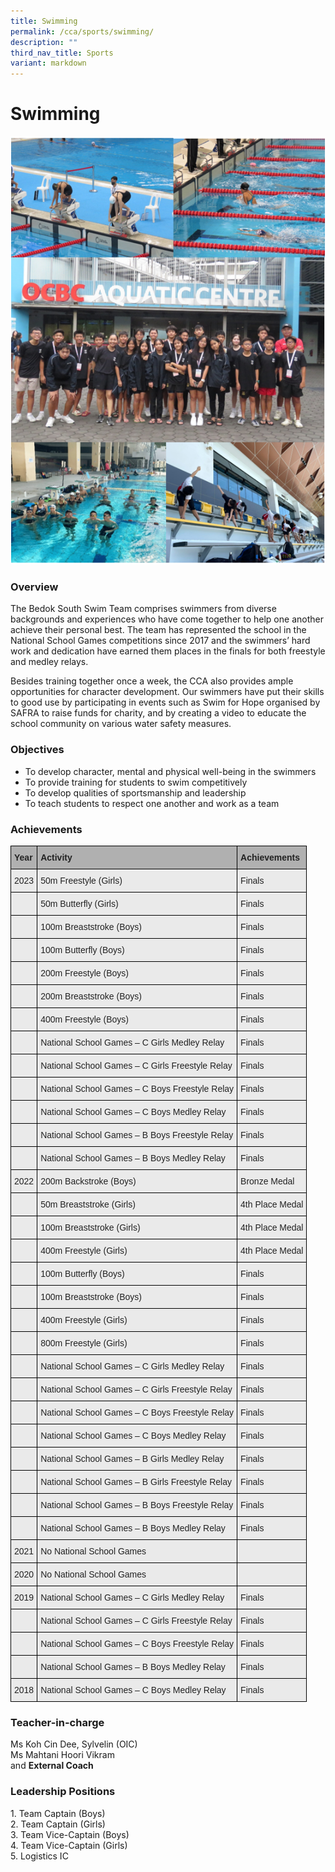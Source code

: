 ```yaml
---
title: Swimming
permalink: /cca/sports/swimming/
description: ""
third_nav_title: Sports
variant: markdown
---
```

Swimming
========

![Swimming](/images/CCA/Swimming/Swimming.PNG)
### Overview

The Bedok South Swim Team comprises swimmers from diverse backgrounds and experiences who have come together to help one another achieve their personal best. The team has represented the school in the National School Games competitions since 2017 and the swimmers’ hard work and dedication have earned them places in the finals for both freestyle and medley relays. &nbsp;

Besides training together once a week, the CCA also provides ample opportunities for character development. Our swimmers have put their skills to good use by participating in events such as Swim for Hope organised by SAFRA to raise funds for charity, and by creating a video to educate&nbsp;the school community on various water safety measures.

### Objectives

*   To develop character, mental and physical well-being in the swimmers
*   To provide training for students to swim competitively
*   To develop qualities of sportsmanship and leadership
*   To teach students to respect one another and work as a team

### Achievements


<style type="text/css">
.tg  {border-collapse:collapse;border-spacing:0;}
.tg td{border-color:black;border-style:solid;border-width:1px;font-family:Arial, sans-serif;font-size:14px;
  overflow:hidden;padding:10px 5px;word-break:normal;}
.tg th{border-color:black;border-style:solid;border-width:1px;font-family:Arial, sans-serif;font-size:14px;
  font-weight:normal;overflow:hidden;padding:10px 5px;word-break:normal;}
.tg .tg-y7qa{background-color:#EAEAEA;color:#222;text-align:left;vertical-align:top}
.tg .tg-xxiv{background-color:#B0B0B0;color:#222;font-weight:bold;text-align:left;vertical-align:middle}
.tg .tg-bvia{background-color:#EAEAEA;color:#222;text-align:left;vertical-align:middle}
</style>
<table class="tg">
<thead>
  <tr>
    <th class="tg-xxiv"><span style="color:#222;background-color:#B0B0B0">Year</span></th>
    <th class="tg-xxiv"><span style="color:#222;background-color:#B0B0B0">Activity</span></th>
    <th class="tg-xxiv"><span style="color:#222;background-color:#B0B0B0">Achievements</span></th>
  </tr>
</thead>
<tbody>
  <tr>
    <td class="tg-bvia"><span style="color:#222;background-color:#EAEAEA">2023</span></td>
    <td class="tg-bvia"><span style="color:#222;background-color:#EAEAEA">50m Freestyle (Girls) </span><br></td>
    <td class="tg-bvia"><span style="color:#222;background-color:#EAEAEA">Finals</span></td>
  </tr>
  <tr>
    <td class="tg-bvia"><span style="color:#222;background-color:#EAEAEA"> </span></td>
    <td class="tg-bvia"><span style="color:#222;background-color:#EAEAEA">50m Butterfly (Girls)  </span></td>
    <td class="tg-bvia"><span style="color:#222;background-color:#EAEAEA">Finals </span></td>
  </tr>  
  <tr>
    <td class="tg-bvia"><span style="color:#222;background-color:#EAEAEA"> </span></td>
    <td class="tg-bvia"><span style="color:#222;background-color:#EAEAEA">100m Breaststroke (Boys)  </span></td>
    <td class="tg-bvia"><span style="color:#222;background-color:#EAEAEA">Finals </span></td>
  </tr>   <tr>
    <td class="tg-bvia"><span style="color:#222;background-color:#EAEAEA"> </span></td>
    <td class="tg-bvia"><span style="color:#222;background-color:#EAEAEA">100m Butterfly (Boys)  </span></td>
    <td class="tg-bvia"><span style="color:#222;background-color:#EAEAEA">Finals </span></td>
  </tr>   <tr>
    <td class="tg-bvia"><span style="color:#222;background-color:#EAEAEA"> </span></td>
    <td class="tg-bvia"><span style="color:#222;background-color:#EAEAEA">200m Freestyle (Boys)</span></td>
    <td class="tg-bvia"><span style="color:#222;background-color:#EAEAEA">Finals </span></td>
  </tr>   <tr>
    <td class="tg-bvia"><span style="color:#222;background-color:#EAEAEA"> </span></td>
    <td class="tg-bvia"><span style="color:#222;background-color:#EAEAEA">200m Breaststroke (Boys) </span></td>
    <td class="tg-bvia"><span style="color:#222;background-color:#EAEAEA">Finals </span></td>
  </tr>   <tr>
    <td class="tg-bvia"><span style="color:#222;background-color:#EAEAEA"> </span></td>
    <td class="tg-bvia"><span style="color:#222;background-color:#EAEAEA">400m Freestyle (Boys) </span></td>
    <td class="tg-bvia"><span style="color:#222;background-color:#EAEAEA">Finals </span></td>
  </tr>   <tr>
    <td class="tg-bvia"><span style="color:#222;background-color:#EAEAEA"> </span></td>
    <td class="tg-bvia"><span style="color:#222;background-color:#EAEAEA">National School Games – C Girls Medley Relay </span></td>
    <td class="tg-bvia"><span style="color:#222;background-color:#EAEAEA">Finals </span></td>
  </tr>   <tr>
    <td class="tg-bvia"><span style="color:#222;background-color:#EAEAEA"> </span></td>
    <td class="tg-bvia"><span style="color:#222;background-color:#EAEAEA">National School Games – C Girls Freestyle Relay</span></td>
    <td class="tg-bvia"><span style="color:#222;background-color:#EAEAEA">Finals </span></td>
  </tr>   <tr>
    <td class="tg-bvia"><span style="color:#222;background-color:#EAEAEA"> </span></td>
    <td class="tg-bvia"><span style="color:#222;background-color:#EAEAEA">National School Games – C Boys Freestyle Relay</span></td>
    <td class="tg-bvia"><span style="color:#222;background-color:#EAEAEA">Finals </span></td>
  </tr>   <tr>
    <td class="tg-bvia"><span style="color:#222;background-color:#EAEAEA"> </span></td>
    <td class="tg-bvia"><span style="color:#222;background-color:#EAEAEA">National School Games – C Boys Medley Relay </span></td>
    <td class="tg-bvia"><span style="color:#222;background-color:#EAEAEA">Finals </span></td>
  </tr>   <tr>
    <td class="tg-bvia"><span style="color:#222;background-color:#EAEAEA"> </span></td>
    <td class="tg-bvia"><span style="color:#222;background-color:#EAEAEA">National School Games – B Boys Freestyle Relay</span></td>
    <td class="tg-bvia"><span style="color:#222;background-color:#EAEAEA">Finals </span></td>
  </tr>   <tr>
    <td class="tg-bvia"><span style="color:#222;background-color:#EAEAEA"> </span></td>
    <td class="tg-bvia"><span style="color:#222;background-color:#EAEAEA">National School Games – B Boys Medley Relay</span></td>
    <td class="tg-bvia"><span style="color:#222;background-color:#EAEAEA">Finals </span></td>
  </tr> 	<tr>
    <td class="tg-bvia"><span style="color:#222;background-color:#EAEAEA">2022</span></td>
    <td class="tg-bvia"><span style="color:#222;background-color:#EAEAEA">200m Backstroke (Boys)</span><br></td>
    <td class="tg-bvia"><span style="color:#222;background-color:#EAEAEA">Bronze Medal</span></td>
  </tr>
  <tr>
    <td class="tg-bvia"><span style="color:#222;background-color:#EAEAEA"> </span></td>
    <td class="tg-bvia"><span style="color:#222;background-color:#EAEAEA">50m Breaststroke (Girls) </span></td>
    <td class="tg-bvia"><span style="color:#222;background-color:#EAEAEA">4th Place Medal </span></td>
  </tr>
    <tr>
    <td class="tg-bvia"><span style="color:#222;background-color:#EAEAEA"> </span></td>
    <td class="tg-bvia"><span style="color:#222;background-color:#EAEAEA">100m Breaststroke (Girls) </span></td>
    <td class="tg-bvia"><span style="color:#222;background-color:#EAEAEA">4th Place Medal </span></td>
  </tr>
	  <tr>
    <td class="tg-bvia"><span style="color:#222;background-color:#EAEAEA"> </span></td>
    <td class="tg-bvia"><span style="color:#222;background-color:#EAEAEA">400m Freestyle (Girls) </span></td>
    <td class="tg-bvia"><span style="color:#222;background-color:#EAEAEA">4th Place Medal </span></td>
  </tr>
	  <tr>
    <td class="tg-bvia"><span style="color:#222;background-color:#EAEAEA"> </span></td>
    <td class="tg-bvia"><span style="color:#222;background-color:#EAEAEA">100m Butterfly (Boys) </span></td>
    <td class="tg-bvia"><span style="color:#222;background-color:#EAEAEA">Finals </span></td>
  </tr>
	  <tr>
    <td class="tg-bvia"><span style="color:#222;background-color:#EAEAEA"> </span></td>
    <td class="tg-bvia"><span style="color:#222;background-color:#EAEAEA">100m Breaststroke (Boys) </span></td>
    <td class="tg-bvia"><span style="color:#222;background-color:#EAEAEA">Finals </span></td>
  </tr>
	  <tr>
    <td class="tg-bvia"><span style="color:#222;background-color:#EAEAEA"> </span></td>
    <td class="tg-bvia"><span style="color:#222;background-color:#EAEAEA">400m Freestyle (Girls) </span></td>
    <td class="tg-bvia"><span style="color:#222;background-color:#EAEAEA">Finals </span></td>
  </tr>
	  <tr>
    <td class="tg-bvia"><span style="color:#222;background-color:#EAEAEA"> </span></td>
    <td class="tg-bvia"><span style="color:#222;background-color:#EAEAEA">800m Freestyle (Girls) </span></td>
    <td class="tg-bvia"><span style="color:#222;background-color:#EAEAEA">Finals </span></td>
  </tr>
	  <tr>
    <td class="tg-bvia"><span style="color:#222;background-color:#EAEAEA"> </span></td>
    <td class="tg-bvia"><span style="color:#222;background-color:#EAEAEA">National School Games  – C Girls Medley Relay </span></td>
    <td class="tg-bvia"><span style="color:#222;background-color:#EAEAEA">Finals </span></td>
  </tr>
	  <tr>
    <td class="tg-bvia"><span style="color:#222;background-color:#EAEAEA"> </span></td>
    <td class="tg-bvia"><span style="color:#222;background-color:#EAEAEA">National School Games – C Girls Freestyle Relay</span></td>
    <td class="tg-bvia"><span style="color:#222;background-color:#EAEAEA">Finals </span></td>
  </tr>
	  <tr>
    <td class="tg-bvia"><span style="color:#222;background-color:#EAEAEA"> </span></td>
    <td class="tg-bvia"><span style="color:#222;background-color:#EAEAEA">National School Games – C Boys Freestyle Relay</span></td>
    <td class="tg-bvia"><span style="color:#222;background-color:#EAEAEA">Finals </span></td>
  </tr>
	  <tr>
    <td class="tg-bvia"><span style="color:#222;background-color:#EAEAEA"> </span></td>
    <td class="tg-bvia"><span style="color:#222;background-color:#EAEAEA">National School Games – C Boys Medley Relay</span></td>
    <td class="tg-bvia"><span style="color:#222;background-color:#EAEAEA">Finals</span></td>
  </tr>
	  <tr>
    <td class="tg-bvia"><span style="color:#222;background-color:#EAEAEA"> </span></td>
    <td class="tg-bvia"><span style="color:#222;background-color:#EAEAEA">National School Games – B Girls Medley Relay</span></td>
    <td class="tg-bvia"><span style="color:#222;background-color:#EAEAEA">Finals </span></td>
  </tr>
	  <tr>
    <td class="tg-bvia"><span style="color:#222;background-color:#EAEAEA"> </span></td>
    <td class="tg-bvia"><span style="color:#222;background-color:#EAEAEA">National School Games – B Girls Freestyle Relay </span></td>
    <td class="tg-bvia"><span style="color:#222;background-color:#EAEAEA">Finals </span></td>
  </tr>
	  <tr>
    <td class="tg-bvia"><span style="color:#222;background-color:#EAEAEA"> </span></td>
    <td class="tg-bvia"><span style="color:#222;background-color:#EAEAEA">National School Games – B Boys Freestyle Relay</span></td>
    <td class="tg-bvia"><span style="color:#222;background-color:#EAEAEA">Finals </span></td>
  </tr>
	  <tr>
    <td class="tg-bvia"><span style="color:#222;background-color:#EAEAEA"> </span></td>
    <td class="tg-bvia"><span style="color:#222;background-color:#EAEAEA">National School Games – B Boys Medley Relay </span></td>
    <td class="tg-bvia"><span style="color:#222;background-color:#EAEAEA">Finals </span></td>
  </tr>
	<tr>
    <td class="tg-bvia"><span style="color:#222;background-color:#EAEAEA">2021</span></td>
    <td class="tg-bvia"><span style="color:#222;background-color:#EAEAEA">No National School Games</span></td>
    <td class="tg-bvia"><span style="color:#222;background-color:#EAEAEA"> </span><br></td>
  </tr>
	
  <tr>
    <td class="tg-bvia"><span style="color:#222;background-color:#EAEAEA">2020</span></td>
    <td class="tg-bvia"><span style="color:#222;background-color:#EAEAEA">No National School Games</span><br></td>
    <td class="tg-bvia"><span style="color:#222;background-color:#EAEAEA"></span></td>
  </tr>
  <tr>
    <td class="tg-bvia"><span style="color:#222;background-color:#EAEAEA">2019</span></td>
    <td class="tg-bvia"><span style="color:#222;background-color:#EAEAEA">National School Games – C Girls Medley Relay</span><br></td>
    <td class="tg-bvia"><span style="color:#222;background-color:#EAEAEA">Finals</span></td>
  </tr>
  <tr>
    <td class="tg-bvia"><span style="color:#222;background-color:#EAEAEA"> </span></td>
    <td class="tg-bvia"><span style="color:#222;background-color:#EAEAEA">National School Games – C Girls Freestyle Relay</span></td>
    <td class="tg-bvia"><span style="color:#222;background-color:#EAEAEA">Finals </span></td>
  </tr>
  <tr>
    <td class="tg-bvia"><span style="color:#222;background-color:#EAEAEA"> </span></td>
    <td class="tg-bvia"><span style="color:#222;background-color:#EAEAEA">National School Games – C Boys Freestyle Relay</span></td>
    <td class="tg-bvia"><span style="color:#222;background-color:#EAEAEA">Finals</span></td>
  </tr>
    <tr>
    <td class="tg-bvia"><span style="color:#222;background-color:#EAEAEA"> </span></td>
    <td class="tg-bvia"><span style="color:#222;background-color:#EAEAEA">National School Games – B Boys Medley Relay</span></td>
    <td class="tg-bvia"><span style="color:#222;background-color:#EAEAEA">Finals</span></td>
  </tr><tr>
    <td class="tg-bvia"><span style="color:#222;background-color:#EAEAEA">2018</span></td>
    <td class="tg-bvia"><span style="color:#222;background-color:#EAEAEA">National School Games – C Boys Medley Relay</span></td>
    <td class="tg-bvia"><span style="color:#222;background-color:#EAEAEA">Finals</span></td>
  </tr>
</tbody>
</table>

### Teacher-in-charge

Ms Koh Cin Dee, Sylvelin (OIC)<br>
Ms Mahtani Hoori Vikram<br>
and&nbsp;<b>External Coach</b>

### Leadership Positions
1\. Team Captain (Boys)<br>
2\. Team Captain (Girls) <br>
3\. Team Vice-Captain (Boys) <br>
4\. Team Vice-Captain (Girls) <br>
5\. Logistics IC